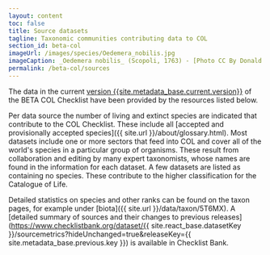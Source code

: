 ```yaml
---
layout: content
toc: false
title: Source datasets
tagline: Taxonomic communities contributing data to COL
section_id: beta-col
imageUrl: /images/species/Oedemera_nobilis.jpg    
imageCaption: _Oedemera nobilis_ (Scopoli, 1763) - [Photo CC By Donald Hobern](https://www.flickr.com/photos/dhobern/8738737007)
permalink: /beta-col/sources
---
```



The data in the current <a href="/beta-col/metadata">version {{site.metadata_base.current.version}}</a> of the BETA COL Checklist have been provided by the resources listed below.

Per data source the number of living and extinct species are indicated that contribute to the COL Checklist. These include all [accepted and provisionally accepted species]({{ site.url }}/about/glossary.html). Most datasets include one or more sectors that feed into COL and cover all of the world's species in a particular group of organisms. 
These result from collaboration and editing by many expert taxonomists, whose names are found in the information for each dataset. A few datasets are listed as containing no species. These contribute to the higher classification for the Catalogue of Life.

Detailed statistics on species and other ranks can be found on the taxon pages, for example under [biota]({{ site.url }}/data/taxon/5T6MX). A [detailed summary of sources and their changes to previous releases](https://www.checklistbank.org/dataset/{{ site.react_base.datasetKey }}/sourcemetrics?hideUnchanged=true&releaseKey={{ site.metadata_base.previous.key }}) is available in Checklist Bank.

<div class="row" style="background: white; margin-top: 0px; margin-bottom: 0px">
  <div id="datasetSearch"></div>
</div>
  <script>
      'use strict';

const e = React.createElement;

class DatasetSearch extends React.Component {

    render() {
     
  
      return e(
        ColBrowser.DatasetSearch,
        { catalogueKey: '{{ site.react_base.datasetKey }}' ,  pathToDataset: '{{ site.react_base.pathToDataset }}', pathToSearch: '{{ site.react_base.pathToSearch }}', auth: '{{ site.react_base.auth }}'}
      );
    }
  }

const domContainer = document.querySelector('#datasetSearch');
ReactDOM.render(e(DatasetSearch), domContainer);
  </script>
